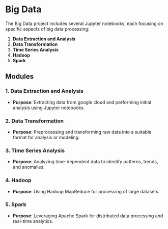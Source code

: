 # Big Data

The Big Data project includes several Jupyter notebooks, each focusing on specific aspects of big data processing:

1. **Data Extraction and Analysis**
2. **Data Transformation**
3. **Time Series Analysis**
4. **Hadoop**
5. **Spark**

## Modules

### 1. Data Extraction and Analysis

- **Purpose**: Extracting data from google cloud and performing initial analysis using Jupyter notebooks.

### 2. Data Transformation

- **Purpose**: Preprocessing and transforming raw data into a suitable format for analysis or modeling.

### 3. Time Series Analysis

- **Purpose**: Analyzing time-dependent data to identify patterns, trends, and anomalies.

### 4. Hadoop

- **Purpose**: Using Hadoop MapReduce for processing of large datasets.

### 5. Spark

- **Purpose**: Leveraging Apache Spark for distributed data processing and real-time analytics.
